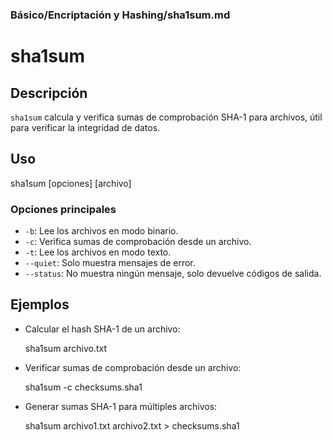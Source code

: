 ### **Básico/Encriptación y Hashing/sha1sum.md**

# sha1sum

## Descripción

`sha1sum` calcula y verifica sumas de comprobación SHA-1 para archivos, útil para verificar la integridad de datos.

## Uso

sha1sum [opciones] [archivo]

### Opciones principales

- `-b`: Lee los archivos en modo binario.
- `-c`: Verifica sumas de comprobación desde un archivo.
- `-t`: Lee los archivos en modo texto.
- `--quiet`: Solo muestra mensajes de error.
- `--status`: No muestra ningún mensaje, solo devuelve códigos de salida.

## Ejemplos

- Calcular el hash SHA-1 de un archivo:

  sha1sum archivo.txt

- Verificar sumas de comprobación desde un archivo:

  sha1sum -c checksums.sha1

- Generar sumas SHA-1 para múltiples archivos:

  sha1sum archivo1.txt archivo2.txt > checksums.sha1
